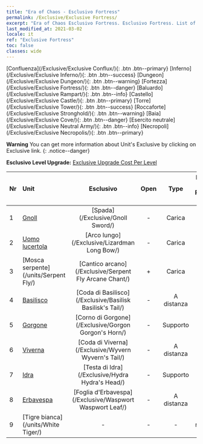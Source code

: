 ```yaml
---
title: "Era of Chaos - Esclusivo Fortress"
permalink: /Exclusive/Exclusive Fortress/
excerpt: "Era of Chaos Esclusivo Fortress. Esclusivo Fortress. List of Esclusivo Fortress in Era of Chaos"
last_modified_at: 2021-03-02
locale: it
ref: "Exclusive Fortress"
toc: false
classes: wide
---
```

 [Confluenza](/Exclusive/Exclusive Conflux/){: .btn .btn--primary} [Inferno](/Exclusive/Exclusive Inferno/){: .btn .btn--success} [Dungeon](/Exclusive/Exclusive Dungeon/){: .btn .btn--warning} [Fortezza](/Exclusive/Exclusive Fortress/){: .btn .btn--danger} [Baluardo](/Exclusive/Exclusive Rampart/){: .btn .btn--info} [Castello](/Exclusive/Exclusive Castle/){: .btn .btn--primary} [Torre](/Exclusive/Exclusive Tower/){: .btn .btn--success} [Roccaforte](/Exclusive/Exclusive Stronghold/){: .btn .btn--warning} [Baia](/Exclusive/Exclusive Cove/){: .btn .btn--danger} [Esercito neutrale](/Exclusive/Exclusive Neutral Army/){: .btn .btn--info} [Necropoli](/Exclusive/Exclusive Necropolis/){: .btn .btn--primary} 

**Warning** You can get more information about Unit's Exclusive by clicking on Exclusive link. 
{: .notice--danger}

 **Esclusivo Level Upgrade:** [Exclusive Upgrade Cost Per Level](/Exclusive/ExclusiveUpgradeCostPerLevel/)

  | Nr |         Unit        | Esclusivo | Open  |    Type   |  Item to Rank UP      |  Skin   |
  |:---|:--------------------|:-------------:|:-----:|:---------:|:---------------------:|:-------:|
  | 1  | [Gnoll](/units/Gnoll/) | [Spada](/Exclusive/Gnoll Sword/) | - | Carica | - | - |
  | 2  | [Uomo lucertola](/units/Lizardman/) | [Arco lungo](/Exclusive/Lizardman Long Bow/) | - | Carica | - | - |
  | 3  | [Mosca serpente](/units/Serpent Fly/) | [Cantico arcano](/Exclusive/Serpent Fly Arcane Chant/) | + | Carica | - | - |
  | 4  | [Basilisco](/units/Basilisk/) | [Coda di Basilisco](/Exclusive/Basilisk Basilisk's Tail/) | - | A distanza | - | - |
  | 5  | [Gorgone](/units/Gorgon/) | [Corno di Gorgone](/Exclusive/Gorgon Gorgon's Horn/) | - | Supporto | - | - |
  | 6  | [Viverna](/units/Wyvern/) | [Coda di Viverna](/Exclusive/Wyvern Wyvern's Tail/) | - | A distanza | - | - |
  | 7  | [Idra](/units/Hydra/) | [Testa di Idra](/Exclusive/Hydra Hydra's Head/) | - | Supporto | - | - |
  | 8  | [Erbavespa](/units/Waspwort/) | [Foglia d'Erbavespa](/Exclusive/Waspwort Waspwort Leaf/) | - | A distanza | - | - |
  | 9  | [Tigre bianca](/units/White Tiger/) | - | - | - | none | none |
